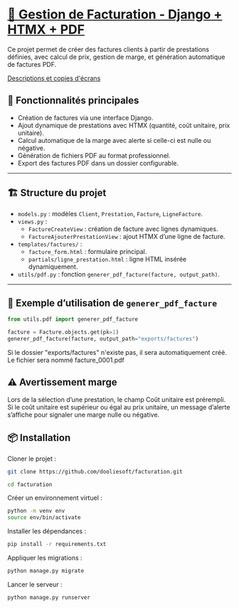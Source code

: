 # [🧾 Gestion de Facturation - Django + HTMX + PDF](https://dooliesoft.github.io/facturation/)

Ce projet permet de créer des factures clients à partir de prestations définies, avec calcul de prix, gestion de marge, et génération automatique de factures PDF.

[Descriptions et copies d'écrans](./descriptions.md)

## 🔧 Fonctionnalités principales

- Création de factures via une interface Django.
- Ajout dynamique de prestations avec HTMX (quantité, coût unitaire, prix unitaire).
- Calcul automatique de la marge avec alerte si celle-ci est nulle ou négative.
- Génération de fichiers PDF au format professionnel.
- Export des factures PDF dans un dossier configurable.

---

## 🏗 Structure du projet

- `models.py` : modèles `Client`, `Prestation`, `Facture`, `LigneFacture`.
- `views.py` :
  - `FactureCreateView` : création de facture avec lignes dynamiques.
  - `FactureAjouterPrestationView` : ajout HTMX d’une ligne de facture.
- `templates/factures/` :
  - `facture_form.html` : formulaire principal.
  - `partials/ligne_prestation.html` : ligne HTML insérée dynamiquement.
- `utils/pdf.py` : fonction `generer_pdf_facture(facture, output_path)`.

---

## 📄 Exemple d’utilisation de `generer_pdf_facture`

```python
from utils.pdf import generer_pdf_facture

facture = Facture.objects.get(pk=1)
generer_pdf_facture(facture, output_path="exports/factures")
```

Si le dossier "exports/factures" n'existe pas, il sera automatiquement créé. Le fichier sera nommé facture_0001.pdf

## ⚠️ Avertissement marge

Lors de la sélection d’une prestation, le champ Coût unitaire est prérempli. Si le coût unitaire est supérieur ou égal au prix unitaire, un message d’alerte s’affiche pour signaler une marge nulle ou négative.

## 📦 Installation

Cloner le projet :
```bash
git clone https://github.com/dooliesoft/facturation.git
```

```bash
cd facturation
```

Créer un environnement virtuel :
```bash
python -m venv env
source env/bin/activate
```

Installer les dépendances :
```bash
pip install -r requirements.txt
```

Appliquer les migrations :
```bash
python manage.py migrate
```

Lancer le serveur :
```bash
python manage.py runserver
```

